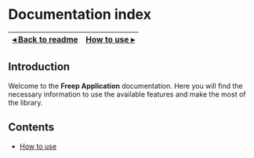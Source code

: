 # Documentation index

[◂ Back to readme](../../readme.md) | [How to use ▸](01-how-to-use.md)
-- | --

## Introduction

Welcome to the **Freep Application** documentation. Here you will find the necessary information to use the available features and make the most of the library.

## Contents

- [How to use](01-how-to-use.md)
